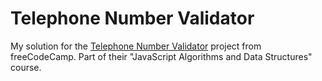 # Telephone Number Validator

My solution for the [Telephone Number Validator](https://www.freecodecamp.org/learn/javascript-algorithms-and-data-structures/javascript-algorithms-and-data-structures-projects/telephone-number-validator) project from freeCodeCamp.
Part of their "JavaScript Algorithms and Data Structures" course.